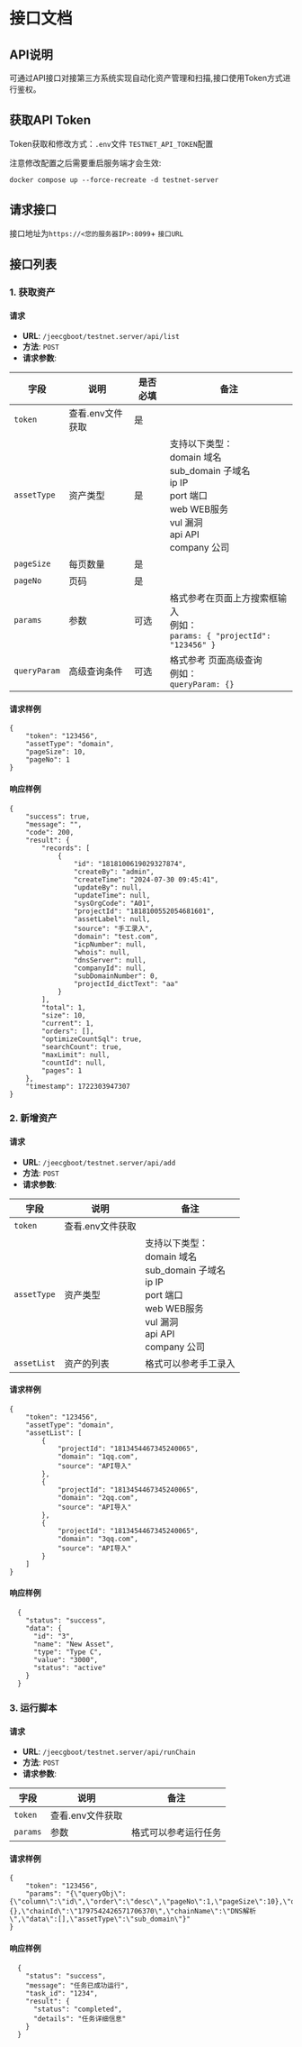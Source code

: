 # 接口文档
## API说明
可通过API接口对接第三方系统实现自动化资产管理和扫描,接口使用Token方式进行鉴权。
## 获取API Token
Token获取和修改方式：`.env`文件 `TESTNET_API_TOKEN`配置

注意修改配置之后需要重启服务端才会生效:
```
docker compose up --force-recreate -d testnet-server
```
## 请求接口
接口地址为`https://<您的服务器IP>:8099`+ `接口URL`
## 接口列表
### 1. 获取资产

#### 请求

- **URL**: `/jeecgboot/testnet.server/api/list`
- **方法**: `POST`
- **请求参数**: 

| 字段         | 说明                   | 是否必填 | 备注                                  |
|--------------|------------------------|----------|---------------------------------------|
| `token`      | 查看.env文件获取       | 是       |                                       |
| `assetType`  | 资产类型               | 是       | 支持以下类型：<br>domain 域名<br>sub_domain 子域名<br>ip IP<br>port 端口<br>web WEB服务<br>vul 漏洞<br>api API<br>company 公司 |
| `pageSize`   | 每页数量               | 是       |                                       |
| `pageNo`     | 页码                   | 是       |                                       |
| `params`     | 参数                   | 可选     | 格式参考在页面上方搜索框输入<br>例如：<br>`params: { "projectId": "123456" }` |
| `queryParam` | 高级查询条件           | 可选     | 格式参考 页面高级查询<br>例如：<br>`queryParam: {}` |


#### 请求样例

```
{
    "token": "123456",
    "assetType": "domain",
    "pageSize": 10,
    "pageNo": 1
}
```

#### 响应样例

```
{
    "success": true,
    "message": "",
    "code": 200,
    "result": {
        "records": [
            {
                "id": "1818100619029327874",
                "createBy": "admin",
                "createTime": "2024-07-30 09:45:41",
                "updateBy": null,
                "updateTime": null,
                "sysOrgCode": "A01",
                "projectId": "1818100552054681601",
                "assetLabel": null,
                "source": "手工录入",
                "domain": "test.com",
                "icpNumber": null,
                "whois": null,
                "dnsServer": null,
                "companyId": null,
                "subDomainNumber": 0,
                "projectId_dictText": "aa"
            }
        ],
        "total": 1,
        "size": 10,
        "current": 1,
        "orders": [],
        "optimizeCountSql": true,
        "searchCount": true,
        "maxLimit": null,
        "countId": null,
        "pages": 1
    },
    "timestamp": 1722303947307
}
```

### 2. 新增资产

#### 请求

- **URL**: `/jeecgboot/testnet.server/api/add`
- **方法**: `POST`
- **请求参数**:

| 字段         | 说明                   | 备注                                  |
|--------------|------------------------|---------------------------------------|
| `token`      | 查看.env文件获取       |                                       |
| `assetType`  | 资产类型               | 支持以下类型：<br>domain 域名<br>sub_domain 子域名<br>ip IP<br>port 端口<br>web WEB服务<br>vul 漏洞<br>api API<br>company 公司 |
| `assetList`  | 资产的列表             | 格式可以参考手工录入                  |

#### 请求样例
```
{
    "token": "123456",
    "assetType": "domain",
    "assetList": [
        {
            "projectId": "1813454467345240065",
            "domain": "1qq.com",
            "source": "API导入"
        },
        {
            "projectId": "1813454467345240065",
            "domain": "2qq.com",
            "source": "API导入"
        },
        {
            "projectId": "1813454467345240065",
            "domain": "3qq.com",
            "source": "API导入"
        }
    ]
}
```

#### 响应样例

```
  {
    "status": "success",
    "data": {
      "id": "3",
      "name": "New Asset",
      "type": "Type C",
      "value": "3000",
      "status": "active"
    }
  }
```

### 3. 运行脚本

#### 请求

- **URL**: `/jeecgboot/testnet.server/api/runChain`
- **方法**: `POST`
- **请求参数**:

| 字段   | 说明   | 备注                      |
|--------|--------|---------------------------|
| `token`| 查看.env文件获取 |                           |
| `params`| 参数   | 格式可以参考运行任务        |

#### 请求样例
```
{
    "token": "123456",
    "params": "{\"queryObj\":{\"column\":\"id\",\"order\":\"desc\",\"pageNo\":1,\"pageSize\":10},\"queryParam\":{},\"chainId\":\"1797542426571706370\",\"chainName\":\"DNS解析\",\"data\":[],\"assetType\":\"sub_domain\"}"
}
```

#### 响应样例

```
  {
    "status": "success",
    "message": "任务已成功运行",
    "task_id": "1234",
    "result": {
      "status": "completed",
      "details": "任务详细信息"
    }
  }
```